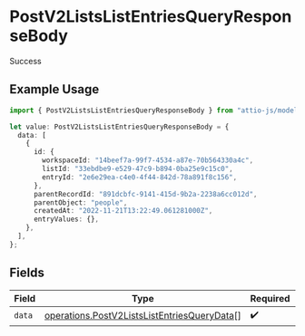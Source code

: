# PostV2ListsListEntriesQueryResponseBody

Success

## Example Usage

```typescript
import { PostV2ListsListEntriesQueryResponseBody } from "attio-js/models/operations";

let value: PostV2ListsListEntriesQueryResponseBody = {
  data: [
    {
      id: {
        workspaceId: "14beef7a-99f7-4534-a87e-70b564330a4c",
        listId: "33ebdbe9-e529-47c9-b894-0ba25e9c15c0",
        entryId: "2e6e29ea-c4e0-4f44-842d-78a891f8c156",
      },
      parentRecordId: "891dcbfc-9141-415d-9b2a-2238a6cc012d",
      parentObject: "people",
      createdAt: "2022-11-21T13:22:49.061281000Z",
      entryValues: {},
    },
  ],
};
```

## Fields

| Field                                                                                                      | Type                                                                                                       | Required                                                                                                   | Description                                                                                                |
| ---------------------------------------------------------------------------------------------------------- | ---------------------------------------------------------------------------------------------------------- | ---------------------------------------------------------------------------------------------------------- | ---------------------------------------------------------------------------------------------------------- |
| `data`                                                                                                     | [operations.PostV2ListsListEntriesQueryData](../../models/operations/postv2listslistentriesquerydata.md)[] | :heavy_check_mark:                                                                                         | N/A                                                                                                        |